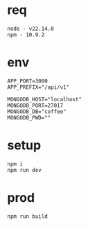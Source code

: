 # req
```
node - v22.14.0
npm - 10.9.2
```

# env
```
APP_PORT=3000
APP_PREFIX="/api/v1"

MONGODB_HOST="localhost"
MONGODB_PORT=27017
MONGODB_DB="coffee"
MONGODB_PWD=""
```

# setup
```
npm i
npm run dev
```

# prod
```
npm run build
```